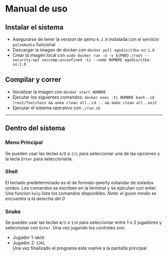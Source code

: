 # Manual de uso 
## Instalar el sistema
* Asegurarse de tener la version de qemu `6.2.0` instalada con el servicio `pulseAudio` funcional
* Descargar la imagen de docker con `docker pull agodio/itba-so:1.0`
* Crear la imagen local con  `sudo docker run -d -v ${PWD}:/root --security-opt seccomp:unconfined -ti --name NOMBRE agodio/itba-so:1.0`

## Compilar y correr
* Inicializar la imagen con `docker start NOMBRE`
* Ejecutar los siguientes comandos: `docker exec -ti NOMBRE bash`
.. `cd /root/Toolchain && make clean all`
.. `cd .. && make clean all`
.. `exit`
* Ejecutar el sistema operativo con `./run.sh` 
---
## Dentro del sistema
### Menu Principal
Se pueden usar las teclas `A/D` o `J/L` para seleccionar una de las opciones y la tecla `Enter` para seleccionarla.

### Shell
El teclado predeterminado es el de formato qwerty estandar de estados unidos. Los comandos se escriben en la terminal y se ejecutan con enter. Una funcion `help` lista los comandos disponibles.
*Nota: el guion medio se encuentra a la derecha del 0*

### Snake
Se pueden usar las teclas `W/S` o `I/K` para seleccionar entre 1 o 2 jugadores y seleccionar con `Enter`. Una vez jugando los controles son:
* Jugador 1: `WASD`
* Jugador 2: `IJKL` \
Una vez finalizado el programa este vuelve a la pantalla principal
